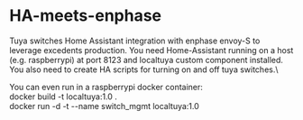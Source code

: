 # HA-meets-enphase
Tuya switches Home Assistant integration with enphase envoy-S to leverage excedents production. You need Home-Assistant running on a host (e.g. raspberrypi) at port 8123 and localtuya custom component installed. You also need to create HA scripts for turning on and off tuya switches.\

You can even run in a raspberrypi docker container:\
docker build -t localtuya:1.0 .\
docker run -d -t --name switch_mgmt localtuya:1.0
